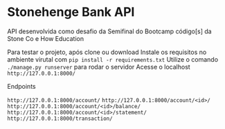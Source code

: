 # Stonehenge Bank API

API desenvolvida como desafio da Semifinal do Bootcamp código[s] da Stone Co e How Education

Para testar o projeto, após clone ou download
Instale os requisitos no ambiente virutal com `pip install -r requirements.txt`
Utilize o comando `./manage.py runserver` para rodar o servidor
Acesse o localhost `http://127.0.0.1:8000/`

Endpoints

`http://127.0.0.1:8000/account/`
`http://127.0.0.1:8000/account/<id>/`
`http://127.0.0.1:8000/account/<id>/balance/`
`http://127.0.0.1:8000/account/<id>/statement/`
`http://127.0.0.1:8000/transaction/`
